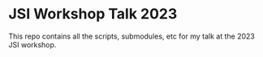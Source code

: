 # JSI Workshop Talk 2023

This repo contains all the scripts, submodules, etc for my talk at the 2023 JSI workshop.